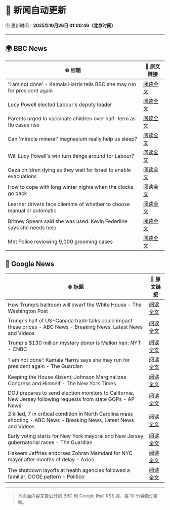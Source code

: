 # 🧠 新闻自动更新

🕒 更新时间：**2025年10月26日 01:00:46（北京时间）**

---

## 🌍 BBC News

| 🌐 标题 | 🔗 原文链接 |
|--------|-------------|
| 'I am not done' - Kamala Harris tells BBC she may run for president again | [阅读全文](https://www.bbc.com/news/articles/cx2n7k2veywo?at_medium=RSS&at_campaign=rss) |
| Lucy Powell elected Labour's deputy leader | [阅读全文](https://www.bbc.com/news/articles/c620g2gj0x5o?at_medium=RSS&at_campaign=rss) |
| Parents urged to vaccinate children over half-term as flu cases rise | [阅读全文](https://www.bbc.com/news/articles/cpwv7yw4dz9o?at_medium=RSS&at_campaign=rss) |
| Can 'miracle mineral' magnesium really help us sleep? | [阅读全文](https://www.bbc.com/news/articles/czxn1qxrr32o?at_medium=RSS&at_campaign=rss) |
| Will Lucy Powell's win turn things around for Labour? | [阅读全文](https://www.bbc.com/news/articles/cly9g1vnjqjo?at_medium=RSS&at_campaign=rss) |
| Gaza children dying as they wait for Israel to enable evacuations | [阅读全文](https://www.bbc.com/news/articles/cze61zg7zzpo?at_medium=RSS&at_campaign=rss) |
| How to cope with long winter nights when the clocks go back | [阅读全文](https://www.bbc.com/news/articles/cn4jyrzxmzgo?at_medium=RSS&at_campaign=rss) |
| Learner drivers face dilemma of whether to choose manual or automatic | [阅读全文](https://www.bbc.com/news/articles/c1wgpr40jeno?at_medium=RSS&at_campaign=rss) |
| Britney Spears said she was used. Kevin Federline says she needs help | [阅读全文](https://www.bbc.com/news/articles/c620z3gkrnvo?at_medium=RSS&at_campaign=rss) |
| Met Police reviewing 9,000 grooming cases | [阅读全文](https://www.bbc.com/news/articles/cvgv5vdqzdko?at_medium=RSS&at_campaign=rss) |

## 📰 Google News

| 🌐 标题 | 🔗 原文链接 |
|--------|-------------|
| How Trump’s ballroom will dwarf the White House - The Washington Post | [阅读全文](https://news.google.com/rss/articles/CBMikgFBVV95cUxNMmNQMmRqNmk2aTJJbDdudXhnSmhMMW42Y00wWW9JNjAyRmk1QmZjZjJ2M293aDljaFpTS3hJSk1ZM1hCdmZTdXBnNzJOalM4ZTJxcktsbDJlbGd4czd0SmN0bC1uMEF4ZEVwdlFJWjBmaTl5dUNXckxYTVdSZDVIWGd4S3FlU1RnTnN1WE1Hc09xUQ?oc=5) |
| Trump's halt of US-Canada trade talks could impact these prices - ABC News - Breaking News, Latest News and Videos | [阅读全文](https://news.google.com/rss/articles/CBMinwFBVV95cUxPbVBqRGpRUjcyb1dFalM1aGgzZzk2anZEUm9nWUg5VzRwTFFKWDl5akZjNXFtMW5UenQ3NkhGUUw4LUNnMkNsRmlIeERiclJoTDhrSGN3eW5DWl9hQTZhLV85UHA0d2lBRDVkRE9OZmxkYmJHNGMxSDdaRXFGWFo4cGJYUENYSFozVHNqSlBvUF8tNUREN082UHlDbWVCTE3SAaQBQVVfeXFMTmNwU0QyRmhQb0pudVhseWxtNmxBa1RaVTR0a2FkdEdhbVlqLUVYVmJiT0VBb25EbTFaR3NNZGJ3c0ZINndOWm1JcUZyT0ZkMTk0Yllfd0lTaW5NWU96RHF0VGVET056cWFKVlNyOGF3UjNEMS1kOXA4U2dmSlowUmlnMWVidEk4TnFZQlREc2pnMzA5bjg0dy1ibTh6TENYeHVHY00?oc=5) |
| Trump's $130 million mystery donor is Mellon heir: NYT - CNBC | [阅读全文](https://news.google.com/rss/articles/CBMilwFBVV95cUxNVkMwd2JyWkVDZzN1X2Vvemgwb21ENGZ6WU5kT0ctcXhyLTc1RDdDZW1uTXF5aUp4QWRPTU1XeVhLeXZ0LUI0U0RZenNacVdwLVRvQWJESXRrRXgzLWVsMWhMR2pEcGN6Wmo5ZGp4cW51WGs4RDhLVGJ0RXFiSl9CLUVDMGJWQTJWU0FoSk9HV1lBT1hWOG800gGcAUFVX3lxTFB2YzdsZU5TZzZtdWo4UDZvWXlZN0ZkZjdLdnMxRENzSUNjd3hKZGxoYnA3ZjFDOTBnaXYzTTRKQ0pDSlNOZ29mczFGTjVDblZ0YU9zb3V3X1ZQOFhIaWo5WHl4TGZWb195bzhqWEtzbTJlZWQ0anZzT2J6Qk5JcndxNHRLUE9MbVJtRDZxd2NCR3hCa1UwS0lCWGJmTg?oc=5) |
| ‘I am not done’: Kamala Harris says she may run for president again - The Guardian | [阅读全文](https://news.google.com/rss/articles/CBMigAFBVV95cUxNMUhocWc0ZWtZVEhKWTl5YTVqdTRINDRkX2pwdFhWbjg3LWRjUjJKUlFBSFRCdjU4Mnp6NF9mYXNHMFJWYmVHQ2M5TlZqRHBZUzRocVNBZ0JWZWVmOHE2YzBCQWR4ZURZNGtOM3NHVGNRZG9yVTBJajFsUVB4WGt2Vg?oc=5) |
| Keeping the House Absent, Johnson Marginalizes Congress and Himself - The New York Times | [阅读全文](https://news.google.com/rss/articles/CBMiiAFBVV95cUxPU3JPOGVqMG9WV1JkZTJjVlVtRGVMUW9rQlFLZ2NOeUt4bUNlV1NzZmZoNlVvYVNSc3h0RjhvSzIyVm1MMnRhbmtSNVVISmxpQXRacFRmVERCSldQNHBLVWt5WndVbkdtQmxjZ2lncE1NTlNXaUJNQ19tQTg0ck1SZU9paVJGR20y?oc=5) |
| DOJ prepares to send election monitors to California, New Jersey following requests from state GOPs - AP News | [阅读全文](https://news.google.com/rss/articles/CBMirwFBVV95cUxQVHFwNWxHMWVOMzNQQ2oxUXVZbGNHQVNyNzVCUzhSSWpEQ2J0dnB0YzR1aTd0MHpkdEp0OGE4TXVuMHlOQllWMi1oT2JKbGk2Nm91aVVZdzV2QUI3a1A0bHZCVHloY0loa2dPWUtJd0t3Slg2end1T2FkWHVPUnhPaHk3MmJFcHplVndNdy1sYWZPNGJuWTY5NTBZSzl3cGNZUVB4b2dPLXE0UWxwQTdn?oc=5) |
| 2 killed, 7 in critical condition in North Carolina mass shooting - ABC News - Breaking News, Latest News and Videos | [阅读全文](https://news.google.com/rss/articles/CBMimgFBVV95cUxPVXZnREdRd1l1S3o0RmNvTzY2Qjh3ZkFhZDdLOVNndU9Kd1VZem9rRmRoMjZnZXd0elZBcGFOZTNiRThzRzFaZGd6OUlzQ1hub3M3TnhLUno5MUJGNTMxQ08tY2RuNFd1bGhQa1ROLXJKcDNZSlNTM0YxYXBiRTNFNHhfX19HZGlUWTFHb25sM2tsOW8yMzVrZXZ30gGfAUFVX3lxTE0tWjVfc3c1QjhTRXJSY3RpZ2owd1hEZUl4ZDhMSlRkRG12c3lFNzFqYmJsQnpMTjhERllZWUR4WTF3UmVjTmU2dy1SaGpOVXB4dm9TR1owUjdWdTBadGhSWldpV3dUZ1JZV1dpdFNRZk5TT2sxRnpaRXhVbldUaHlfa2pKaG9IS080aXRibEN1QTJpbk1tUFFvWmRnV0dScw?oc=5) |
| Early voting starts for New York mayoral and New Jersey gubernatorial races - The Guardian | [阅读全文](https://news.google.com/rss/articles/CBMihwFBVV95cUxPTE16VUYtSXRCOEd0bS1qNkp0SzNjNHJnc2wxTVNDdjh2YUNoSE4wdWRNczJSbDNhOUlteHlQRWtwUGNsY2l3ekpsNGR2N3hISmFBTlAtSk81elh2Qno4Z3FOSWtKRTNPS3M0ZHZUTjhsTWhvWU9fX2JkTXU1dk1PdFhocXdxWGs?oc=5) |
| Hakeem Jeffries endorses Zohran Mamdani for NYC mayor after months of delay - Axios | [阅读全文](https://news.google.com/rss/articles/CBMiigFBVV95cUxQY2xnUVVqMm05aVVuU1FuaGpWUUtMYzhnekFNemthd1MyREZrdTFSYmlRSTNDalYwOGE0dy1FdXY4QWw2d2d5aVh2LWlLU1YxZS16VEJwOFJiTDEyN2lrY0lrUkxJS1BvS29ZWFRYRDhlS1U1NzlSTW5YdDNoMUloVU1DZlRaRHg0c2c?oc=5) |
| The shutdown layoffs at health agencies followed a familiar, DOGE pattern - Politico | [阅读全文](https://news.google.com/rss/articles/CBMiigFBVV95cUxQazRLdjZxWi1pNXNUOWpQZ1Q2RXNUR0pKVDlRckdzdnFOTG5mTE03M2J1WjBUanpnUXoyeEI5TjZCSDlIMXRRYXQwNGtBZnRyOHg0ajliNHk3QkZJaEthemlRVFRpaDhMM2U5QThQUERuSm1KMC1LN0txb2k1WXR2dEJYLVkzLV9fZmc?oc=5) |

---
> 本页面内容来自公开的 BBC 和 Google 新闻 RSS 源，每 10 分钟自动更新。